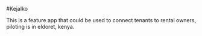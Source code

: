 #KejaIko

This is a feature app that could be used to connect tenants to rental owners, piloting is in eldoret, kenya. 
